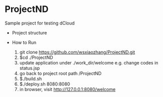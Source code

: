 ProjectND
=========

Sample project for testing dCloud

* Project structure

* How to Run
  1. git clone https://github.com/wsxiaozhang/ProjectND.git
  2. $cd ./ProjectND
  3. update application under ./work_dir/welcome
      e.g. change codes in status.jsp
  4. go back to project root path /ProjectND
  5. $./build.sh 
  6. $./deploy.sh 8080:8080
  7. in browser, visit http://127.0.0.1:8080/welcome

